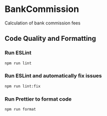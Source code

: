 # BankCommission

Calculation of bank commission fees

## Code Quality and Formatting

### Run ESLint

```bash
npm run lint
```

### Run ESLint and automatically fix issues

```bash
npm run lint:fix
```

### Run Prettier to format code

```bash
npm run format
```
